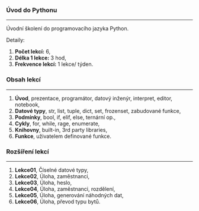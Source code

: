 ### Úvod do Pythonu

---

Úvodní školení do programovacího jazyka Python.

Detaily:
1. **Počet lekcí:** 6,
2. **Délka 1 lekce:** 3 hod,
3. **Frekvence lekcí:** 1 lekce/ týden.


### Obsah lekcí

---

1. **Úvod**, prezentace, programátor, datový inženýr, interpret, editor, notebook,
2. **Datové typy**, str, list, tuple, dict, set, frozenset, zabudované funkce,
3. **Podmínky**, bool, if, elif, else, ternární op.,
4. **Cykly**, for, while, rage, enumerate,
5. **Knihovny**, built-in, 3rd party libraries,
6. **Funkce**, uživatelem definované funkce.


### Rozšíření lekcí

---

1. **Lekce01**, Číselné datové typy,
2. **Lekce02**, Úloha, zaměstnanci,
3. **Lekce03**, Úloha, heslo,
4. **Lekce04**, Úloha, zaměstnanci, rozdělení,
5. **Lekce05**, Úloha, generování náhodných dat,
6. **Lekce06**, Úloha, převod typu bytů.

